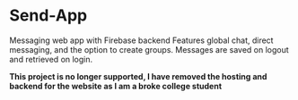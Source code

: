 # Send-App
Messaging web app with Firebase backend
Features global chat, direct messaging, and the option to create groups. Messages are saved on logout and retrieved on login.

**This project is no longer supported, I have removed the hosting and backend for the website as I am a broke college student**
